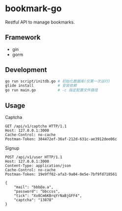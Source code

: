 # bookmark-go

Restful API to manage bookmarks.

## Framework
- gin
- gorm

## Development
```sh
go run script/initdb.go # 初始化数据库(仅第一次运行)
glide install           # 安装依赖
go run main.go          # -c 指定配置文件路径
```

## Usage

Captcha
```
GET /api/v1/captcha HTTP/1.1
Host: 127.0.0.1:3000
Cache-Control: no-cache
Postman-Token: 384472ef-36af-212d-631c-ae3912dee06c
```

Signup
```
POST /api/v1/user HTTP/1.1
Host: 127.0.0.1:3000
Content-Type: application/json
Cache-Control: no-cache
Postman-Token: 19e9ff02-afa3-9a04-0e5e-7bf9fd718561

{
	"mail": "bbb@a.a",
	"password": "bbccss",
	"tick": "Xv8Cm6KBrqYrNaBjGFF4",
	"captcha": "13878"
}
```